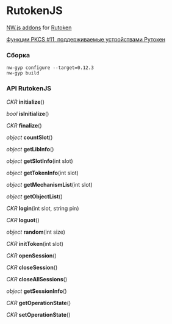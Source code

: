 # RutokenJS

[NW.js addons](https://github.com/nwjs/nw.js/wiki/Using-Node-modules#3rd-party-modules-with-cc-addons) for [Rutoken](http://www.rutoken.ru/)

[Функции PKCS #11, поддерживаемые устройствами Рутокен](http://developer.rutoken.ru/pages/viewpage.action?pageId=3178534)

### Сборка
```
nw-gyp configure --target=0.12.3
nw-gyp build
```

### API RutokenJS

*CKR* **initialize**()

*bool* **isInitialize**()

*CKR* **finalize**()

*object* **countSlot**()

*object* **getLibInfo**()

*object* **getSlotInfo**(int slot)

*object* **getTokenInfo**(int slot)

*object* **getMechanismList**(int slot)

*object* **getObjectList**()

*CKR* **login**(int slot, string pin)

*CKR* **loguot**()

*object* **random**(int size)

*CKR* **initToken**(int slot)

*CKR* **openSession**()

*CKR* **closeSession**()

*CKR* **closeAllSessions**()

*object* **getSessionInfo**()

*CKR* **getOperationState**()

*CKR* **setOperationState**()

